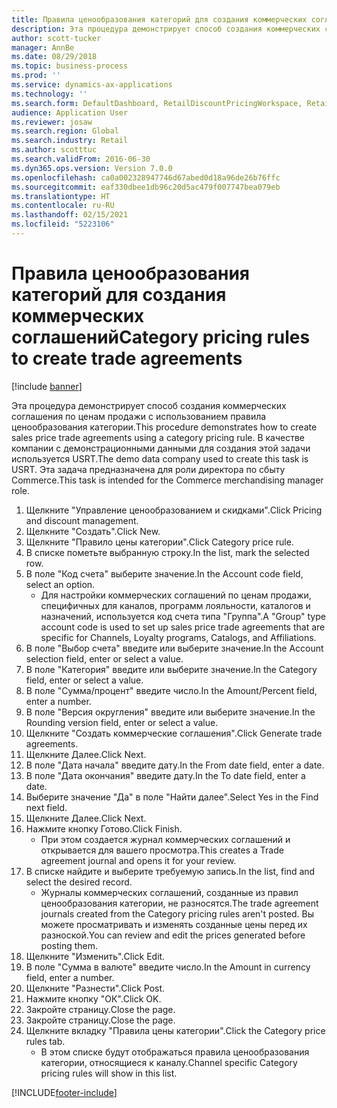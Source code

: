 ```yaml
---
title: Правила ценообразования категорий для создания коммерческих соглашений
description: Эта процедура демонстрирует способ создания коммерческих соглашения по ценам продажи с использованием правила ценообразования категории.
author: scott-tucker
manager: AnnBe
ms.date: 08/29/2018
ms.topic: business-process
ms.prod: ''
ms.service: dynamics-ax-applications
ms.technology: ''
ms.search.form: DefaultDashboard, RetailDiscountPricingWorkspace, RetailPricingDiscountCategoryPriceRule, RetailCategoryPriceRule, EcoResCategorySingleLookup, RetailCategoryPriceWizard, PriceDiscAdm, PriceDiscAdmTable
audience: Application User
ms.reviewer: josaw
ms.search.region: Global
ms.search.industry: Retail
ms.author: scotttuc
ms.search.validFrom: 2016-06-30
ms.dyn365.ops.version: Version 7.0.0
ms.openlocfilehash: ca0a002328947746d67abed0d18a96de26b76ffc
ms.sourcegitcommit: eaf330dbee1db96c20d5ac479f007747bea079eb
ms.translationtype: HT
ms.contentlocale: ru-RU
ms.lasthandoff: 02/15/2021
ms.locfileid: "5223106"
---
```

# <a name="category-pricing-rules-to-create-trade-agreements"></a><span data-ttu-id="77ce1-103">Правила ценообразования категорий для создания коммерческих соглашений</span><span class="sxs-lookup"><span data-stu-id="77ce1-103">Category pricing rules to create trade agreements</span></span>

[!include [banner](../includes/banner.md)]

<span data-ttu-id="77ce1-104">Эта процедура демонстрирует способ создания коммерческих соглашения по ценам продажи с использованием правила ценообразования категории.</span><span class="sxs-lookup"><span data-stu-id="77ce1-104">This procedure demonstrates how to create sales price trade agreements using a category pricing rule.</span></span> <span data-ttu-id="77ce1-105">В качестве компании с демонстрационными данными для создания этой задачи используется USRT.</span><span class="sxs-lookup"><span data-stu-id="77ce1-105">The demo data company used to create this task is USRT.</span></span> <span data-ttu-id="77ce1-106">Эта задача предназначена для роли директора по сбыту Commerce.</span><span class="sxs-lookup"><span data-stu-id="77ce1-106">This task is intended for the Commerce merchandising manager role.</span></span>

1. <span data-ttu-id="77ce1-107">Щелкните "Управление ценообразованием и скидками".</span><span class="sxs-lookup"><span data-stu-id="77ce1-107">Click Pricing and discount management.</span></span>
2. <span data-ttu-id="77ce1-108">Щелкните "Создать".</span><span class="sxs-lookup"><span data-stu-id="77ce1-108">Click New.</span></span>
3. <span data-ttu-id="77ce1-109">Щелкните "Правило цены категории".</span><span class="sxs-lookup"><span data-stu-id="77ce1-109">Click Category price rule.</span></span>
4. <span data-ttu-id="77ce1-110">В списке пометьте выбранную строку.</span><span class="sxs-lookup"><span data-stu-id="77ce1-110">In the list, mark the selected row.</span></span>
5. <span data-ttu-id="77ce1-111">В поле "Код счета" выберите значение.</span><span class="sxs-lookup"><span data-stu-id="77ce1-111">In the Account code field, select an option.</span></span>
    * <span data-ttu-id="77ce1-112">Для настройки коммерческих соглашений по ценам продажи, специфичных для каналов, программ лояльности, каталогов и назначений, используется код счета типа "Группа".</span><span class="sxs-lookup"><span data-stu-id="77ce1-112">A "Group" type account code is used to set up sales price trade agreements that are specific for Channels, Loyalty programs, Catalogs, and Affiliations.</span></span>  
6. <span data-ttu-id="77ce1-113">В поле "Выбор счета" введите или выберите значение.</span><span class="sxs-lookup"><span data-stu-id="77ce1-113">In the Account selection field, enter or select a value.</span></span>
7. <span data-ttu-id="77ce1-114">В поле "Категория" введите или выберите значение.</span><span class="sxs-lookup"><span data-stu-id="77ce1-114">In the Category field, enter or select a value.</span></span>
8. <span data-ttu-id="77ce1-115">В поле "Сумма/процент" введите число.</span><span class="sxs-lookup"><span data-stu-id="77ce1-115">In the Amount/Percent field, enter a number.</span></span>
9. <span data-ttu-id="77ce1-116">В поле "Версия округления" введите или выберите значение.</span><span class="sxs-lookup"><span data-stu-id="77ce1-116">In the Rounding version field, enter or select a value.</span></span>
10. <span data-ttu-id="77ce1-117">Щелкните "Создать коммерческие соглашения".</span><span class="sxs-lookup"><span data-stu-id="77ce1-117">Click Generate trade agreements.</span></span>
11. <span data-ttu-id="77ce1-118">Щелкните Далее.</span><span class="sxs-lookup"><span data-stu-id="77ce1-118">Click Next.</span></span>
12. <span data-ttu-id="77ce1-119">В поле "Дата начала" введите дату.</span><span class="sxs-lookup"><span data-stu-id="77ce1-119">In the From date field, enter a date.</span></span>
13. <span data-ttu-id="77ce1-120">В поле "Дата окончания" введите дату.</span><span class="sxs-lookup"><span data-stu-id="77ce1-120">In the To date field, enter a date.</span></span>
14. <span data-ttu-id="77ce1-121">Выберите значение "Да" в поле "Найти далее".</span><span class="sxs-lookup"><span data-stu-id="77ce1-121">Select Yes in the Find next field.</span></span>
15. <span data-ttu-id="77ce1-122">Щелкните Далее.</span><span class="sxs-lookup"><span data-stu-id="77ce1-122">Click Next.</span></span>
16. <span data-ttu-id="77ce1-123">Нажмите кнопку Готово.</span><span class="sxs-lookup"><span data-stu-id="77ce1-123">Click Finish.</span></span>
    * <span data-ttu-id="77ce1-124">При этом создается журнал коммерческих соглашений и открывается для вашего просмотра.</span><span class="sxs-lookup"><span data-stu-id="77ce1-124">This creates a Trade agreement journal and opens it for your review.</span></span>  
17. <span data-ttu-id="77ce1-125">В списке найдите и выберите требуемую запись.</span><span class="sxs-lookup"><span data-stu-id="77ce1-125">In the list, find and select the desired record.</span></span>
    * <span data-ttu-id="77ce1-126">Журналы коммерческих соглашений, созданные из правил ценообразования категории, не разносятся.</span><span class="sxs-lookup"><span data-stu-id="77ce1-126">The trade agreement journals created from the Category pricing rules aren't posted.</span></span> <span data-ttu-id="77ce1-127">Вы можете просматривать и изменять созданные цены перед их разноской.</span><span class="sxs-lookup"><span data-stu-id="77ce1-127">You can  review and edit the prices generated before posting them.</span></span>  
18. <span data-ttu-id="77ce1-128">Щелкните "Изменить".</span><span class="sxs-lookup"><span data-stu-id="77ce1-128">Click Edit.</span></span>
19. <span data-ttu-id="77ce1-129">В поле "Сумма в валюте" введите число.</span><span class="sxs-lookup"><span data-stu-id="77ce1-129">In the Amount in currency field, enter a number.</span></span>
20. <span data-ttu-id="77ce1-130">Щелкните "Разнести".</span><span class="sxs-lookup"><span data-stu-id="77ce1-130">Click Post.</span></span>
21. <span data-ttu-id="77ce1-131">Нажмите кнопку "OК".</span><span class="sxs-lookup"><span data-stu-id="77ce1-131">Click OK.</span></span>
22. <span data-ttu-id="77ce1-132">Закройте страницу.</span><span class="sxs-lookup"><span data-stu-id="77ce1-132">Close the page.</span></span>
23. <span data-ttu-id="77ce1-133">Закройте страницу.</span><span class="sxs-lookup"><span data-stu-id="77ce1-133">Close the page.</span></span>
24. <span data-ttu-id="77ce1-134">Щелкните вкладку "Правила цены категории".</span><span class="sxs-lookup"><span data-stu-id="77ce1-134">Click the Category price rules tab.</span></span>
    * <span data-ttu-id="77ce1-135">В этом списке будут отображаться правила ценообразования категории, относящиеся к каналу.</span><span class="sxs-lookup"><span data-stu-id="77ce1-135">Channel specific Category pricing rules will show in this list.</span></span>  



[!INCLUDE[footer-include](../../includes/footer-banner.md)]